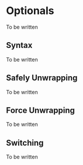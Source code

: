 # Optionals

To be written

## Syntax

To be written

## Safely Unwrapping

To be written

## Force Unwrapping

To be written

## Switching

To be written